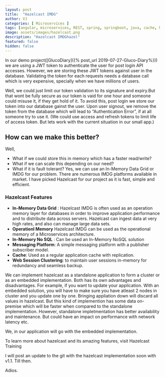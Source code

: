 ```yaml
---
layout: post
title:  "Hazelcast IMDG"
author: VJ
categories: [ Microservices ]
tags: [angular, microservices, REST, spring, springboot, java, cache, hazelcast, imdg]
image: assets/images/hazelcast.png
description: "Hazelcast IMDGhazel"
featured: false
hidden: false
---
```


In our demo project([GlucoDiary]({% post_url 2019-07-27-Gluco-Diary%})) we are using a JWT token to authenticate the user for post login API accesses. However, we are storing these JWT tokens against user in the database. Validating the token for each requests needs a database call which is very expensive, specially when we have millions of users.

Well, we could just limit our token validation to its signature and expiry.But that wont be fully secure as our token is vaid for one hour and someone could misuse it, if they get hold of it.  To avoid this, post login we store our token into our database gainst the user. Upon user signout, we remove the token from the database which will lead to “Authentication Error”, if at all someone try to use it. (We could use access and refresh tokens to limit life of access token. But lets work with the current situation in our small app.)

## How can we make this better?

Well,

- What if we could store this in memory which has a faster read/write?
- What if we can scale this depending on our need?
- What if it is fault tolerant?
Yes, we can use an In-Memory Data Grid or IMDG for our problem. There are numerous IMDG platforms available in market. I have picked Hazelcast for our project as it is fast, simple and efficient.

### Hazelcast Features
- **In-Memory Data Grid** : Hazelcast IMDG is often used as an operation memory layer for databases in order to improve application performance  and to distribute data across servers. Hazelcast can ingest data at very high rates, and also can manage large data sets.
- **Operationl Memory** Hazelcast IMDG can be used as the operational memory of a Microservices architecture.
- **In-Memory No SQL** : Can be used an In-Memory NoSQL solution
- **Messaging Platform**: A simple messaging platform with a publisher subscriber model.
- **Cache**: Used as a regular application cache with replication.
- **Web Session Clustering**: to maintain user sessions in-memory for redundancy and seamless backup.


We can implement hazelcast as a standalone application to form a cluster or as an embedded implementation. Both has its own advantages and disadvantages. For example, if you want to update your application. With an embedded solution, you will have to make sure you have atleast 2 nodes in cluster and you update one by one. Bringing appliation down will discard all values in hazelcast. But this kind of implemention has some data on-premise which will be faster when compared to the standalone implementation. However, standalone impletmentation has better availability and maintenance. But could have an impact on performance with network latency etc.

We, in our application will go with the embedded implementation.

To learn more about hazelcast and its amazing features, visit Hazelcast Training

I will post an update to the git with the hazelcast implementation soon with v1.1. Till then.

Adios.


